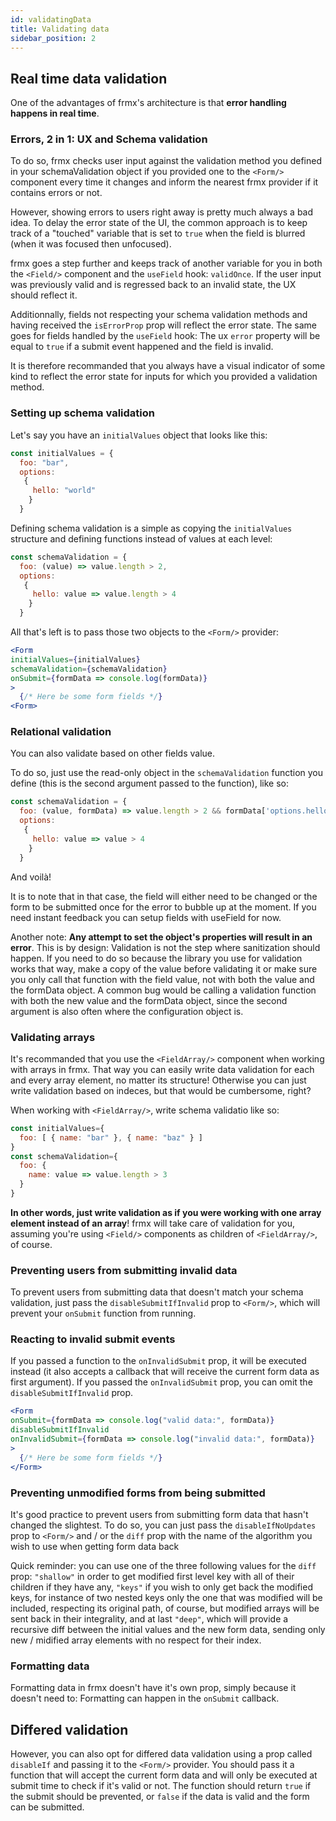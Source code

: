 ```yaml
---
id: validatingData
title: Validating data
sidebar_position: 2
---
```


## Real time data validation

One of the advantages of frmx's architecture is that **error handling happens in real time**.

### Errors, 2 in 1: UX and Schema validation

To do so, frmx checks user input against the validation method you defined in your schemaValidation object if you provided one to the `<Form/>` component every time it changes and inform the nearest frmx provider if it contains errors or not.

However, showing errors to users right away is pretty much always a bad idea. To delay the error state of the UI, the common approach is to keep track of a "touched" variable that is set to `true` when the field is blurred (when it was focused then unfocused).

frmx goes a step further and keeps track of another variable for you in both the `<Field/>` component and the `useField` hook: `validOnce`. If the user input was previously valid and is regressed back to an invalid state, the UX should reflect it.

Additionnally, fields not respecting your schema validation methods and having received the `isErrorProp` prop will reflect the error state. The same goes for fields handled by the `useField` hook: The ux `error` property will be equal to `true` if a submit event happened and the field is invalid.

It is therefore recommanded that you always have a visual indicator of some kind to reflect the error state for inputs for which you provided a validation method.

### Setting up schema validation

Let's say you have an `initialValues` object that looks like this:

```js
const initialValues = {
  foo: "bar",
  options:
   {
     hello: "world"
    }
  }
```

Defining schema validation is a simple as copying the `initialValues` structure and defining functions instead of values at each level:

```js
const schemaValidation = {
  foo: (value) => value.length > 2,
  options:
   {
     hello: value => value.length > 4
    }
  }
```

All that's left is to pass those two objects to the `<Form/>` provider:

```jsx
<Form
initialValues={initialValues}
schemaValidation={schemaValidation}
onSubmit={formData => console.log(formData)}
>
  {/* Here be some form fields */}
<Form>
```
### Relational validation

You can also validate based on other fields value.

To do so, just use the read-only object in the `schemaValidation` function you define (this is the second argument passed to the function), like so:

```js
const schemaValidation = {
  foo: (value, formData) => value.length > 2 && formData['options.hello'] < 8,
  options:
   {
     hello: value => value > 4
    }
  }
```

And voilà!

It is to note that in that case, the field will either need to be changed or the form to be submitted once for the error to bubble up at the moment. If you need instant feedback you can setup fields with useField for now.

Another note: **Any attempt to set the object's properties will result in an error**. This is by design: Validation is not the step where sanitization should happen. If you need to do so because the library you use for validation works that way, make a copy of the value before validating it or make sure you only call that function with the field value, not with both the value and the formData object. A common bug would be calling a validation function with both the new value and the formData object, since the second argument is also often where the configuration object is.

### Validating arrays

It's recommanded that you use the `<FieldArray/>` component when working with arrays in frmx. That way you can easily write data validation for each and every array element, no matter its structure! Otherwise you can just write validation based on indeces, but that would be cumbersome, right?

When working with `<FieldArray/>`, write schema validatio like so:

```js
const initialValues={
  foo: [ { name: "bar" }, { name: "baz" } ]
}
const schemaValidation={
  foo: {
    name: value => value.length > 3
  }
}
```

**In other words, just write validation as if you were working with one array element instead of an array**! frmx will take care of validation for you, assuming you're using `<Field/>` components as children of `<FieldArray/>`, of course.

### Preventing users from submitting invalid data

To prevent users from submitting data that doesn't match your schema validation, just pass the `disableSubmitIfInvalid` prop to `<Form/>`, which will prevent your `onSubmit` function from running.

### Reacting to invalid submit events

If you passed a function to the `onInvalidSubmit` prop, it will be executed instead (it also accepts a callback that will receive the current form data as first argument). If you passed the `onInvalidSubmit` prop, you can omit the `disableSubmitIfInvalid` prop.

```jsx
<Form
onSubmit={formData => console.log("valid data:", formData)}
disableSubmitIfInvalid
onInvalidSubmit={formData => console.log("invalid data:", formData)}
>
  {/* Here be some form fields */}
</Form>
```

### Preventing unmodified forms from being submitted

It's good practice to prevent users from submitting form data that hasn't changed the slightest. To do so, you can just pass the `disableIfNoUpdates` prop to `<Form/>` and / or the `diff` prop with the name of the algorithm you wish to use when getting form data back

Quick reminder: you can use one of the three following values for the `diff` prop: `"shallow"` in order to get modified first level key with all of their children if they have any, `"keys"` if you wish to only get back the modified keys, for instance of two nested keys only the one that was modified will be included, respecting its original path, of course, but modified arrays will be sent back in their integrality, and at last `"deep"`, which will provide a recursive diff between the initial values and the new form data, sending only new / midified array elements with no respect for their index.

### Formatting data

Formatting data in frmx doesn't have it's own prop, simply because it doesn't need to: Formatting can happen in the `onSubmit` callback.

## Differed validation

However, you can also opt for differed data validation using a prop called `disableIf` and passing it to the `<Form/>` provider. You should pass it a function that will accept the current form data and will only be executed at submit time to check if it's valid or not. The function should return `true` if the submit should be prevented, or `false` if the data is valid and the form can be submitted.

